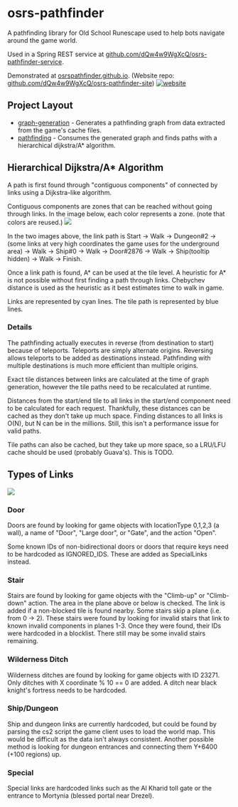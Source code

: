 # osrs-pathfinder

A pathfinding library for Old School Runescape used to help bots navigate around the game world.  

Used in a Spring REST service at [github.com/dQw4w9WgXcQ/osrs-pathfinder-service](https://github.com/dQw4w9WgXcQ/osrs-pathfinder-service).  

Demonstrated at [osrspathfinder.github.io](https://osrspathfinder.github.io/). (Website repo: [github.com/dQw4w9WgXcQ/osrs-pathfinder-site](https://github.com/dQw4w9WgXcQ/osrs-pathfinder-site))
[![website](https://i.imgur.com/sk5XPSt.png)](https://osrspathfinder.github.io/)

## Project Layout
- [graph-generation](graph-generation/src/main/java/github/dqw4w9wgxcq/pathfinder/graphgeneration) - Generates a pathfinding graph from data extracted from the game's cache files.  
- [pathfinding](runelite-api/src/main/java/net/runelite/api) - Consumes the generated graph and finds paths with a hierarchical dijkstra/A* algorithm.


## Hierarchical Dijkstra/A* Algorithm
A path is first found through "contiguous components" of connected by links using a Dijkstra-like algorithm.

Contiguous components are zones that can be reached without going through links.  In the image below, each color represents a zone.  (note that colors are reused.)
![](https://i.imgur.com/MaD51oN.png)

In the two images above, the link path is Start -> Walk -> Dungeon#2 -> (some links at very high coordinates the game uses for the underground area) -> Walk -> Ship#0 -> Walk -> Door#2876 -> Walk -> Ship(tooltip hidden) -> Walk -> Finish.

Once a link path is found, A* can be used at the tile level.  A heuristic for A* is not possible without first finding a path through links.  Chebychev distance is used as the heuristic as it best estimates time to walk in game.  

Links are represented by cyan lines.  The tile path is represented by blue lines.  

### Details

The pathfinding actually executes in reverse (from destination to start) because of teleports.  Teleports are simply alternate origins.  Reversing allows teleports to be added as destinations instead.  Pathfinding with multiple destinations is much more efficient than multiple origins.  

Exact tile distances between links are calculated at the time of graph generation, however the tile paths need to be recalculated at runtime.  

Distances from the start/end tile to all links in the start/end component need to be calculated for each request.  Thankfully, these distances can be cached as they don't take up much space.  Finding distances to all links is O(N), but N can be in the millions.  Still, this isn't a performance issue for valid paths.    

Tile paths can also be cached, but they take up more space, so a LRU/LFU cache should be used (probably Guava's).  This is TODO.  

## Types of Links

![](https://i.imgur.com/k7bTfWe.png)

### Door
Doors are found by looking for game objects with locationType 0,1,2,3 (a wall), a name of "Door", "Large door", or "Gate", and  the action "Open".  

Some known IDs of non-bidirectional doors or doors that require keys need to be hardcoded as IGNORED_IDS.  These are added as SpecialLinks instead.  
### Stair
Stairs are found by looking for game objects with the "Climb-up" or "Climb-down" action.  The area in the plane above or below is checked.  The link is added if a non-blocked tile is found nearby.  Some stairs skip a plane (i.e. from 0 -> 2).  These stairs were found by looking for invalid stairs that link to known invalid components in planes 1-3.  Once they were found, their IDs were hardcoded in a blocklist.  There still may be some invalid stairs remaining.      

### Wilderness Ditch
Wilderness ditches are found by looking for game objects with ID 23271.  Only ditches with X coordinate % 10 == 0 are added.  A ditch near black knight's fortress needs to be hardcoded.  

### Ship/Dungeon
Ship and dungeon links are currently hardcoded, but could be found by parsing the cs2 script the game client uses to load the world map.  This would be difficult as the data isn't always consistent.  Another possible method is looking for dungeon entrances and connecting them Y+6400 (+100 regions) up.  
### Special
Special links are hardcoded links such as the Al Kharid toll gate or the entrance to Mortynia (blessed portal near Drezel).  
